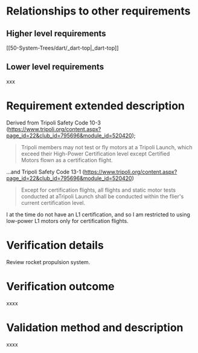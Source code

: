 # Relationships to other requirements
## Higher level requirements
[[50-System-Trees/dart/_dart-top|_dart-top]]
## Lower level requirements
xxx
# Requirement extended description
Derived from Tripoli Safety Code 10-3 (https://www.tripoli.org/content.aspx?page_id=22&club_id=795696&module_id=520420);
>Tripoli members may not test or fly motors at a Tripoli Launch, which exceed their High-Power Certification level except Certified Motors flown as a certification flight.

...and Tripoli Safety Code 13-1 (https://www.tripoli.org/content.aspx?page_id=22&club_id=795696&module_id=520420)
>Except for certification flights, all flights and static motor tests conducted at aTripoli Launch shall be conducted within the flier's current certification level.

I at the time do not have an L1 certification, and so I am restricted to using low-power L1 motors only for certification flights.
# Verification details
Review rocket propulsion system.
# Verification outcome
xxxx

# Validation method and description
xxxx